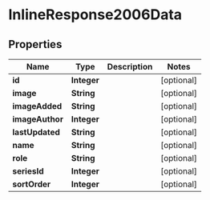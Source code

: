 
# InlineResponse2006Data

## Properties
Name | Type | Description | Notes
------------ | ------------- | ------------- | -------------
**id** | **Integer** |  |  [optional]
**image** | **String** |  |  [optional]
**imageAdded** | **String** |  |  [optional]
**imageAuthor** | **Integer** |  |  [optional]
**lastUpdated** | **String** |  |  [optional]
**name** | **String** |  |  [optional]
**role** | **String** |  |  [optional]
**seriesId** | **Integer** |  |  [optional]
**sortOrder** | **Integer** |  |  [optional]



